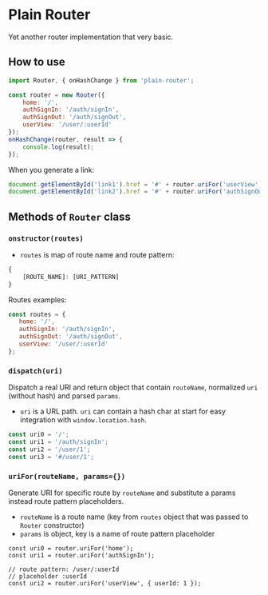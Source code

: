 # Plain Router

Yet another router implementation that very basic.

## How to use

```js
import Router, { onHashChange } from 'plain-router';

const router = new Router({
    home: '/',
    authSignIn: '/auth/signIn',
    authSignOut: '/auth/signOut',
    userView: '/user/:userId'
});
onHashChange(router, result => {
	console.log(result);
});
```


When you generate a link:
```js
document.getElementById('link1').href = '#' + router.uriFor('userView', { userId: 123433, id: 3243 });
document.getElementById('link2').href = '#' + router.uriFor('authSignOut');
```

## Methods of `Router` class
 
### `onstructor(routes)`

* `routes` is map of route name and route pattern:
```js
{
    [ROUTE_NAME]: [URI_PATTERN]
}
```
Routes examples:
```js
const routes = {
   home: '/',
   authSignIn: '/auth/signIn',
   authSignOut: '/auth/signOut',
   userView: '/user/:userId'
};
```

### `dispatch(uri)`

Dispatch a real URI and return object that contain `routeName`, normalized `uri`
(without hash) and parsed `params`.

* `uri` is a URL path. `uri` can contain a hash char at start for easy integration
with `window.location.hash`.

```js
const uri0 = '/';
const uri1 = '/auth/signIn';
const uri2 = '/user/1';
const uri3 = '#/user/1';
```

### `uriFor(routeName, params={})`

Generate URI for specific route by `routeName` and substitute a params instead route pattern placeholders.

* `routeName` is a route name (key from `routes` object that was passed to `Router` constructor)
* `params` is object, key is a name of route pattern placeholder

```
const uri0 = router.uriFor('home');
const uri1 = router.uriFor('authSignIn');

// route pattern: /user/:userId
// placeholder :userId
const uri2 = router.uriFor('userView', { userId: 1 });
```
